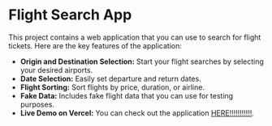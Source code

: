 # Flight Search App

This project contains a web application that you can use to search for flight tickets. Here are the key features of the application:

- **Origin and Destination Selection:** Start your flight searches by selecting your desired airports.
- **Date Selection:** Easily set departure and return dates.
- **Flight Sorting:** Sort flights by price, duration, or airline.
- **Fake Data:** Includes fake flight data that you can use for testing purposes.
- **Live Demo on Vercel:** You can check out the application [HERE!!!!!!!!!!!](https://flight-search-conkr0p1i-cndgdvrn.vercel.app).
